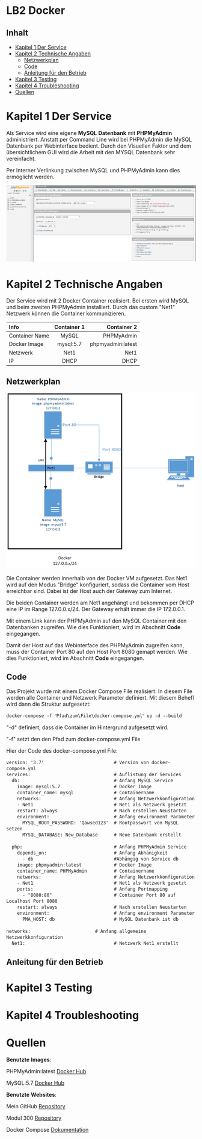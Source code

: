 # **LB2** **Docker**  <!-- omit in toc -->

## Inhalt <!-- omit in toc -->
- [Kapitel 1 Der Service](#kapitel-1-der-service)
- [Kapitel 2 Technische Angaben](#kapitel-2-technische-angaben)
  - [Netzwerkplan](#netzwerkplan)
  - [Code](#code)
  - [Anleitung für den Betrieb](#anleitung-f%C3%BCr-den-betrieb)
- [Kapitel 3 Testing](#kapitel-3-testing)
- [Kapitel 4 Troubleshooting](#kapitel-4-troubleshooting)
- [Quellen](#quellen)

# Kapitel 1 Der Service

Als Service wird eine eigene **MySQL** **Datenbank** mit **PHPMyAdmin** administriert. Anstatt per Command Line wird bei PHPMyAdmin die MySQL Datenbank per Webinterface bedient. Durch den Visuellen Faktor und dem übersichtlichem GUI wird die Arbeit mit den MYSQL Datenbank sehr vereinfacht.

Per Interner Verlinkung zwischen MySQL und PHPMyAdmin kann dies ermöglicht werden.

![GUI](Images/GUI.PNG)

# Kapitel 2 Technische Angaben

Der Service wird mit 2 Docker Container realisiert. Bei ersten wird MySQL und beim zweiten PHPMyAdmin installiert. Durch das custom "Net1" Netzwerk können die Container kommunizieren.

| **Info**       | **Container** 1 |   **Container** 2 |
| :------------- | :-------------: | ----------------: |
| Container Name |      MySQL      |        PHPMyAdmin |
| Docker Image   |    mysql:5.7    | phpmyadmin:latest |
| Netzwerk       |      Net1       |              Net1 |
| IP             |      DHCP       |              DHCP |

## Netzwerkplan

![Netzwerk](Images/netzwerk.png)

Die Container werden innerhalb von der Docker VM aufgesetzt. Das Net1 wird auf den Modus "Bridge" konfiguriert, sodass die Container vom Host erreichbar sind. Dabei ist der Host auch der Gateway zum Internet.

Die beiden Container werden am Net1 angehängt und bekommen per DHCP eine IP im Range 127.0.0.x/24. Der Gateway erhält immer die IP 172.0.0.1.

Mit einem Link kann der PHPMyAdmin auf den MySQL Container mit den Datenbanken zugreifen. Wie dies Funktioniert, wird im Abschnitt **Code** eingegangen.

Damit der Host auf das Webinterface des PHPMyAdmin zugreifen kann, muss der Container Port 80 auf den Host Port 8080 gemapt werden. Wie dies Funktioniert, wird im Abschnitt **Code** eingegangen.

## Code
Das Projekt wurde mit einem Docker Compose File realisiert. In diesem File werden alle Container und Netzwerk Parameter definiert. Mit diesem Behefl wird dann die Struktur aufgesetzt:
```Shell
docker-compose -f ʺPfad\zum\File\docker-compose.ymlʺ up -d --build
 ```
"-d" definiert, dass die Container im Hintergrund aufgesetzt wird.

"-f" setzt den den Pfad zum docker-compose.yml File

Hier der Code des docker-compose.yml File:
```Shell
version: '3.7'                          # Version von docker-compose.yml
services:                               # Auflistung der Services
  db:                                   # Anfang MySQL Service
    image: mysql:5.7                    # Docker Image
    container_name: mysql               # Containername
    networks:                           # Anfang Netzwerkkonfiguration
    - Net1                              # Net1 als Netzwerk gesetzt
    restart: always                     # Nach erstellen Neustarten
    environment:                        # Anfang environment Parameter
      MYSQL_ROOT_PASSWORD: 'Qawsed123'  # Rootpasswort von MySQL setzen
      MYSQL_DATABASE: New_Database      # Neue Datenbank erstellt

  php:                                  # Anfang PHPMyAdmin Service
    depends_on:                         # Anfang Abhänigkeit
      - db                              #Abhängig von Service db
    image: phpmyadmin:latest            # Docker Image
    container_name: PHPMyAdmin          # Containername
    networks:                           # Anfang Netzwerkkonfiguration
    - Net1                              # Net1 als Netzwerk gesetzt
    ports:                              # Anfang Portmapping
      - "8080:80"                       # Container Port 80 auf Localhost Port 8080
    restart: always                     # Nach erstellen Neustarten
    environment:                        # Anfang environment Parameter
      PMA_HOST: db                      # MySQL Datenbank ist db

networks:                        # Anfang allgemeine Netzwerkkonfiguration
  Net1:                                 # Netzwerk Net1 erstellt
 ```

## Anleitung für den Betrieb

# Kapitel 3 Testing

# Kapitel 4 Troubleshooting

# Quellen

**Benutzte** **Images**:

PHPMyAdmin:latest [Docker Hub][php]

MySQL:5.7 [Docker Hub][sql]

**Benutzte** **Websites**:

Mein GitHub [Repository][mygit]

Modul 300 [Repository][m300git]

Docker Compose [Dokumentation][dc]

<!-- Link Index -->

[sql]: https://hub.docker.com/_/mysql

[php]: https://hub.docker.com/r/phpmyadmin/phpmyadmin/

[mygit]: https://github.com/YanikVonderschmitt/my_M300

[m300git]: https://github.com/mc-b/M300

[dc]: https://docs.docker.com/compose/